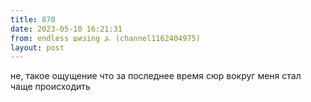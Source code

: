 ```yaml
---
title: 870
date: 2023-05-10 16:21:31
from: endless шизing ⍼ (channel1162404975)
layout: post
---
```


не, такое ощущение что за последнее время сюр вокруг меня стал чаще происходить
